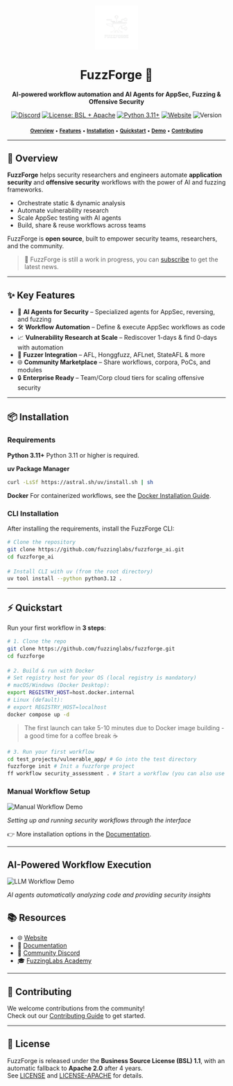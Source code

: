 <p align="center">
  <img src="docs/static/img/fuzzforge_white.png" alt="FuzzForge Banner" width="20%">
</p>
<h1 align="center">FuzzForge 🚧</h1>

<p align="center"><strong>AI-powered workflow automation and AI Agents for AppSec, Fuzzing & Offensive Security</strong></p>

<p align="center">
  <a href="https://discord.com/invite/acqv9FVG"><img src="https://img.shields.io/discord/1420767905255133267?logo=discord&label=Discord" alt="Discord"></a>
  <a href="LICENSE"><img src="https://img.shields.io/badge/license-BSL%20%2B%20Apache-orange" alt="License: BSL + Apache"></a>
  <a href="https://www.python.org/downloads/"><img src="https://img.shields.io/badge/python-3.11%2B-blue" alt="Python 3.11+"/></a>
  <a href="https://fuzzforge.ai"><img src="https://img.shields.io/badge/Website-fuzzforge.ai-blue?logo=vercel" alt="Website"/></a>
  <img src="https://img.shields.io/badge/version-0.6.0-green" alt="Version">
</p>

<p align="center">
  <sub>
    <a href="#-overview"><b>Overview</b></a>
    • <a href="#-key-features"><b>Features</b></a>
    • <a href="#-installation"><b>Installation</b></a>
    • <a href="#-quickstart"><b>Quickstart</b></a>
    • <a href="#ai-powered-workflow-execution"><b>Demo</b></a>
    • <a href="#-contributing"><b>Contributing</b></a>
  </sub>
</p>

---

## 🚀 Overview

**FuzzForge** helps security researchers and engineers automate **application security** and **offensive security** workflows with the power of AI and fuzzing frameworks.

- Orchestrate static & dynamic analysis  
- Automate vulnerability research  
- Scale AppSec testing with AI agents  
- Build, share & reuse workflows across teams  

FuzzForge is **open source**, built to empower security teams, researchers, and the community.

> 🚧 FuzzForge is still a work in progress, you can [subscribe]() to get the latest news.

---

## ✨ Key Features

- 🤖 **AI Agents for Security** – Specialized agents for AppSec, reversing, and fuzzing  
- 🛠 **Workflow Automation** – Define & execute AppSec workflows as code  
- 📈 **Vulnerability Research at Scale** – Rediscover 1-days & find 0-days with automation  
- 🔗 **Fuzzer Integration** – AFL, Honggfuzz, AFLnet, StateAFL & more  
- 🌐 **Community Marketplace** – Share workflows, corpora, PoCs, and modules  
- 🔒 **Enterprise Ready** – Team/Corp cloud tiers for scaling offensive security  

---

## 📦 Installation

### Requirements

**Python 3.11+**
Python 3.11 or higher is required.

**uv Package Manager**
```bash
curl -LsSf https://astral.sh/uv/install.sh | sh
```

**Docker**
For containerized workflows, see the [Docker Installation Guide](https://docs.docker.com/get-docker/).

### CLI Installation

After installing the requirements, install the FuzzForge CLI:

```bash
# Clone the repository
git clone https://github.com/fuzzinglabs/fuzzforge_ai.git
cd fuzzforge_ai

# Install CLI with uv (from the root directory)
uv tool install --python python3.12 .
```

---

## ⚡ Quickstart

Run your first workflow in **3 steps**:

```bash
# 1. Clone the repo
git clone https://github.com/fuzzinglabs/fuzzforge.git
cd fuzzforge

# 2. Build & run with Docker
# Set registry host for your OS (local registry is mandatory)
# macOS/Windows (Docker Desktop):
export REGISTRY_HOST=host.docker.internal
# Linux (default):
# export REGISTRY_HOST=localhost
docker compose up -d
```

> The first launch can take 5-10 minutes due to Docker image building - a good time for a coffee break ☕

```bash
# 3. Run your first workflow
cd test_projects/vulnerable_app/ # Go into the test directory
fuzzforge init # Init a fuzzforge project
ff workflow security_assessment . # Start a workflow (you can also use ff command)
```

### Manual Workflow Setup
![Manual Workflow Demo](docs/static/videos/manual_workflow.gif)

*Setting up and running security workflows through the interface*

👉 More installation options in the [Documentation](https://fuzzforge.ai/docs).

---

## AI-Powered Workflow Execution
![LLM Workflow Demo](docs/static/videos/llm_workflow.gif)

*AI agents automatically analyzing code and providing security insights*

## 📚 Resources

- 🌐 [Website](https://fuzzforge.ai)  
- 📖 [Documentation](https://fuzzforge.ai/docs)  
- 💬 [Community Discord](https://discord.com/invite/acqv9FVG)  
- 🎓 [FuzzingLabs Academy](https://academy.fuzzinglabs.com/?coupon=GITHUB_FUZZFORGE)  

---

## 🤝 Contributing

We welcome contributions from the community!  
Check out our [Contributing Guide](CONTRIBUTING.md) to get started.

---

## 📜 License

FuzzForge is released under the **Business Source License (BSL) 1.1**, with an automatic fallback to **Apache 2.0** after 4 years.  
See [LICENSE](LICENSE) and [LICENSE-APACHE](LICENSE-APACHE) for details.
